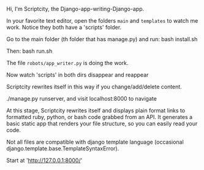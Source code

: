 Hi, I'm Scriptcity, the Django-app-writing-Django-app.

In your favorite text editor, open the folders `main` and `templates` to watch me work. Notice they both have a 'scripts' folder.

Go to the main folder (th folder that has manage.py) and run:
    bash install.sh

Then:
    bash run.sh

The file `robots/app_writer.py` is doing the work.

Now watch 'scripts' in both dirs disappear and reappear

Scriptcity rewrites itself in this way if you change/add/delete content.

./manage.py runserver, and visit localhost:8000 to navigate

At this stage, Scriptcity rewrites itself and displays plain format links to formatted ruby, python, or bash code grabbed from an API. It generates a basic static app that renders your file structure, so you can easily read your code.

Not all files are compatible with django template language (occasional django.template.base.TemplateSyntaxError).

Start at 'http://127.0.0.1:8000/'
